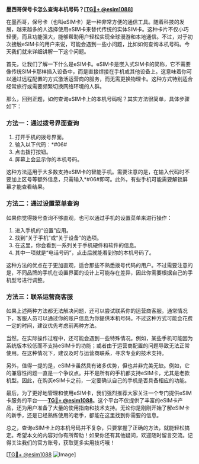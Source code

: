 **墨西哥保号卡怎么查询本机号码？[[TG💪+ @esim1088](https://t.me/s/esim1088)]**

在墨西哥，保号卡（也叫eSIM卡）是一种非常方便的通信工具。随着科技的发展，越来越多的人选择使用eSIM卡来替代传统的实体SIM卡。这种卡片不仅小巧轻便，而且功能强大，能够帮助用户轻松实现全球漫游和本地通信。不过，对于初次接触eSIM卡的用户来说，可能会遇到一些小问题，比如如何查询本机号码。今天我们就来详细讲解一下这个问题。

首先，让我们了解一下什么是eSIM卡。eSIM卡是嵌入式SIM卡的简称，它不需要像传统SIM卡那样插入设备中，而是直接焊接在手机或其他设备上。这意味着你可以通过远程配置的方式激活运营商的服务，而无需更换物理卡。这种方式特别适合经常旅行或需要频繁切换网络环境的人群。

那么，回到正题，如何查询eSIM卡上的本机号码呢？其实方法很简单，具体步骤如下：

### 方法一：通过拨号界面查询

1. 打开手机的拨号界面。
2. 输入以下代码：*#06#
3. 点击拨打按钮。
4. 屏幕上会显示你的本机号码。

这种方法适用于大多数支持eSIM卡的智能手机。需要注意的是，在输入代码时不要加上区号等额外信息，只需输入*#06#即可。此外，有些手机可能需要解锁屏幕才能查看结果。

### 方法二：通过设置菜单查询

如果你觉得拨号查询不够直观，也可以通过手机的设置菜单来进行操作：

1. 进入手机的“设置”应用。
2. 找到“关于手机”或“关于设备”的选项。
3. 在这里，你会看到一系列关于手机硬件和软件的信息。
4. 其中一项就是“电话号码”，点击后就能看到你的本机号码了。

这种方法的优点在于更加直观，适合那些不熟悉拨号代码的用户。不过需要注意的是，不同品牌的手机在设置界面的设计上可能存在差异，因此你需要根据自己的手机型号进行调整。

### 方法三：联系运营商客服

如果上述两种方法都无法解决问题，还可以尝试联系你的运营商客服。通常情况下，客服人员可以通过你的账户信息为你提供本机号码。不过这种方式可能会花费一定的时间，建议优先考虑前两种方法。

当然，在实际操作过程中，还可能会遇到一些特殊情况。例如，某些手机可能因为系统版本较低而不支持eSIM卡的功能；或者由于运营商配置的问题导致无法正常使用。在这种情况下，建议及时与运营商联系，寻求专业的技术支持。

另外，值得一提的是，eSIM卡虽然具有诸多优势，但也并非完美无缺。例如，它的兼容性问题一直是一个争议点。并不是所有的手机都支持eSIM卡，尤其是老款机型。因此，在购买eSIM卡之前，一定要确认自己的手机是否具备相应的功能。

最后，为了更好地管理和使用eSIM卡，我们强烈推荐大家关注一个专门提供eSIM卡服务的平台——**[TG💪+ @esim1088](https://t.me/s/esim1088)**。这个平台不仅提供了丰富的eSIM卡产品，还为用户准备了大量的使用指南和技术支持。无论你是刚刚开始了解eSIM卡的新手，还是已经熟练使用的老手，都能在这里找到你需要的信息。

总之，查询eSIM卡上的本机号码并不复杂，只要掌握了正确的方法，就能轻松搞定。希望本文的内容对你有所帮助！如果你还有其他疑问，欢迎随时留言交流。记得关注我们的官方账号，获取更多实用技巧哦！

[[TG💪+ @esim1088](https://t.me/s/esim1088) ![Image](https://i.postimg.cc/4NQfJmqS/Snipaste-2025-05-13-00-14-12.png)]